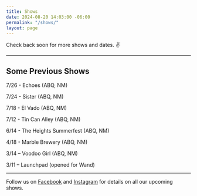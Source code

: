 ```yaml
---
title: Shows
date: 2024-08-20 14:03:00 -06:00
permalink: "/shows/"
layout: page
---
```


Check back soon for more shows and dates. ✌️

---

## Some Previous Shows

7/26 - Echoes (ABQ, NM)

7/24 - Sister (ABQ, NM)

7/18 - El Vado (ABQ, NM)

7/12 - Tin Can Alley (ABQ, NM)

6/14 - The Heights Summerfest (ABQ, NM) 

4/18 - Marble Brewery (ABQ, NM)

3/14 – Voodoo Girl (ABQ, NM)

3/11 – Launchpad (opened for Wand)

---

<p class="lead">Follow us on <a href="https://www.facebook.com/TheOrdinaryThingsband/">Facebook</a> and <a href="https://www.instagram.com/ordinarythingsband18/">Instagram</a> for details on all our upcoming shows.</p>